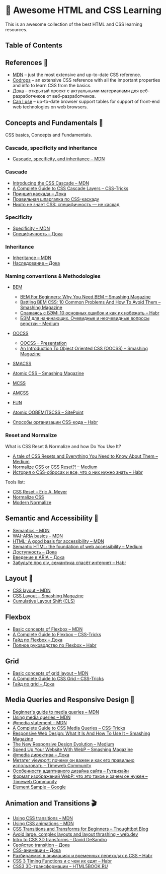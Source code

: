 # 🎨 Awesome HTML and CSS Learning 
This is an awesome collection of the best HTML and CSS learning resources.

## Table of Contents

## References :book:
- [MDN](https://developer.mozilla.org/en-US/docs/Web/CSS/Reference) – just the most extensive and up-to-date CSS reference.
- [Codrops](https://tympanus.net/codrops/css_reference/) – an extensive CSS reference with all the important properties and info to learn CSS from the basics.
- [Дока](https://doka.guide/css/) – открытый проект с актуальными материалами для веб-разработчиков от веб-разработчиков.
- [Can I use](https://caniuse.com/) – up-to-date browser support tables for support of front-end web technologies on web browsers.

## Concepts and Fundamentals :baby_chick:
CSS basics, Concepts and Fundamentals.
### Cascade, specificity and inheritance
- [Cascade, specificity, and inheritance – MDN](https://developer.mozilla.org/en-US/docs/Learn/CSS/Building_blocks/Cascade_and_inheritance)
### Cascade
- [Introducing the CSS Cascade – MDN](https://developer.mozilla.org/en-US/docs/Web/CSS/Cascade)
- [A Complete Guide to CSS Cascade Layers – CSS-Tricks](https://css-tricks.com/css-cascade-layers/)
- [Принцип каскада – Дока](https://doka.guide/css/cascade/)
- [Правильная шпаргалка по CSS-каскаду](https://css-live.ru/css/pravilnaya-shpargalka-po-css-kaskadu.html)
- [Никто не знает CSS: специфичность — не каскад](https://css-live.ru/css/nikto-ne-znaet-css-specifichnost-ne-kaskad.html)
### Specificity
- [Specificity – MDN](https://developer.mozilla.org/en-US/docs/Web/CSS/Specificity)
- [Специфичность – Дока](https://doka.guide/css/specificity/)
### Inheritance
- [Inheritance – MDN](https://developer.mozilla.org/en-US/docs/Web/CSS/Inheritance)
- [Наследование – Дока](https://doka.guide/css/inheritance/)
### Naming conventions & Methodologies
- [BEM](https://bem.info/)
  - [BEM For Beginners: Why You Need BEM – Smashing Magazine](https://www.smashingmagazine.com/2018/06/bem-for-beginners/)
  - [Battling BEM CSS: 10 Common Problems And How To Avoid Them – Smashing Magazine](https://www.smashingmagazine.com/2016/06/battling-bem-extended-edition-common-problems-and-how-to-avoid-them/)
  - [Сражаясь с БЭМ: 10 основных ошибок и как их избежать – Habr](https://habr.com/ru/articles/305548/)
  - [БЭМ для начинающих. Очевидные и неочевидные вопросы верстки – Medium](https://medium.com/@innabelaya/1a21d67cf840)
- [OOCSS](https://github.com/stubbornella/oocss/wiki)
  - [OOCSS – Presentation](https://www.slideshare.net/stubbornella/object-oriented-css)
  - [An Introduction To Object Oriented CSS (OOCSS) – Smashing Magazine](https://www.smashingmagazine.com/2011/12/an-introduction-to-object-oriented-css-oocss/)
- [SMACSS](https://smacss.com/)
- [Atomic CSS – Smashing Magazine](https://www.smashingmagazine.com/2013/10/challenging-css-best-practices-atomic-approach/)
- [MCSS](https://github.com/robhrt7/MCSS)
- [AMCSS](https://amcss.github.io/)
- [FUN](https://benfrain.com/enduring-css-writing-style-sheets-rapidly-changing-long-lived-projects/)

- [Atomic OOBEMITSCSS – SitePoint](https://www.sitepoint.com/atomic-oobemitscss/)
- [Способы организации CSS-кода – Habr](https://habr.com/ru/articles/256109/)
### Reset and Normalize
What is CSS Reset & Normalize and how Do You Use It?
  - [A tale of CSS Resets and Everything You Need to Know About Them – Medium](https://medium.com/weekly-webtips/a-tale-of-css-resets-and-everything-you-need-to-know-about-them-781849d9b7f2)
  - [Normalize CSS or CSS Reset?! – Medium](https://elad.medium.com/normalize-css-or-css-reset-9d75175c5d1e)
  - [История о CSS-сбросах и все, что о них нужно знать – Habr](https://habr.com/ru/companies/otus/articles/580442/)

Tools list:
- [CSS Reset – Eric A. Meyer](https://meyerweb.com/eric/tools/css/reset/)
- [Normalize CSS](https://github.com/necolas/normalize.css)
- [Modern Normalize](https://github.com/sindresorhus/modern-normalize)

## Semantic and Accessibility :seedling:
- [Semantics – MDN](https://developer.mozilla.org/en-US/docs/Glossary/Semantics)
- [WAI-ARIA basics – MDN](https://developer.mozilla.org/en-US/docs/Learn/Accessibility/WAI-ARIA_basics)
- [HTML: A good basis for accessibility – MDN](https://developer.mozilla.org/en-US/docs/Learn/Accessibility/HTML)
- [Semantic HTML: the foundation of web accessibility – Medium](https://uxdesign.cc/semantic-html-the-foundation-of-web-accessibility-e5bbecad7c17)
- [Доступность – Дока](https://doka.guide/a11y/)
- [Введение в ARIA – Дока](https://doka.guide/a11y/aria-intro/)
- [Забудьте про div, семантика спасёт интернет – Habr](https://habr.com/ru/companies/htmlacademy/articles/546500/)

## Layout :jigsaw:
- [CSS layout – MDN](https://developer.mozilla.org/en-US/docs/Learn/CSS/CSS_layout)
- [CSS Layout – Smashing Magazine](https://www.smashingmagazine.com/guides/css-layout/)
- [Cumulative Layout Shift (CLS)](https://web.dev/cls/)
## Flexbox
- [Basic concepts of Flexbox – MDN](https://developer.mozilla.org/en-US/docs/Web/CSS/CSS_flexible_box_layout/Basic_concepts_of_flexbox)
- [A Complete Guide to Flexbox – CSS-Tricks](https://css-tricks.com/snippets/css/a-guide-to-flexbox/)
- [Гайд по Flexbox – Дока](https://doka.guide/css/flexbox-guide/)
- [Полное руководство по Flexbox – Habr](https://habr.com/ru/articles/467049/)
## Grid
- [Basic concepts of grid layout – MDN](https://developer.mozilla.org/en-US/docs/Web/CSS/CSS_grid_layout/Basic_concepts_of_grid_layout)
- [A Complete Guide to CSS Grid – CSS-Tricks](https://css-tricks.com/snippets/css/complete-guide-grid/)
- [Гайд по grid – Дока](https://doka.guide/css/grid-guide/)

## Media Queries and Responsive Design :iphone:
- [Beginner's guide to media queries – MDN](https://developer.mozilla.org/en-US/docs/Learn/CSS/CSS_layout/Media_queries)
- [Using media queries – MDN](https://developer.mozilla.org/en-US/docs/Web/CSS/CSS_media_queries/Using_media_queries)
- [@media statement – MDN](https://developer.mozilla.org/en-US/docs/Web/CSS/@media)
- [A Complete Guide to CSS Media Queries – CSS-Tricks](https://css-tricks.com/a-complete-guide-to-css-media-queries/)
- [Responsive Web Design: What It Is And How To Use It – Smashing Magazine](https://www.smashingmagazine.com/2011/01/guidelines-for-responsive-web-design/)
- [The New Responsive Design Evolution – Medium](https://elad.medium.com/the-new-responsive-design-evolution-2bfb9b504a4e)
- [Speed Up Your Website With WebP – Smashing Magazine](https://www.smashingmagazine.com/2019/10/speed-up-your-website-webp/)
- [@media директива – Дока](https://doka.guide/css/media/)
- [Метатег viewport: почему он важен и как его правильно использовать – Timeweb Community](https://timeweb.com/ru/community/articles/metateg-viewport-pochemu-on-vazhen-i-kak-ego-pravilno-ispolzovat)
- [Особенности адаптивного дизайна сайта – Гутдизайн](http://gutdesign.ru/shkola/directory/osobennosti_adaptivnogo_dizayna_sayta_chast_1)
- [Формат изображений WebP: что это такое и зачем он нужен – Timeweb Community](https://timeweb.com/ru/community/articles/format-izobrazheniy-webp)
- [<picture> Element Sample – Google](https://googlechrome.github.io/samples/picture-element/)

## Animation and Transitions :clapper:
- [Using CSS transitions – MDN](https://developer.mozilla.org/en-US/docs/Web/CSS/CSS_transitions/Using_CSS_transitions)
- [Using CSS animations – MDN](https://developer.mozilla.org/en-US/docs/Web/CSS/CSS_animations/Using_CSS_animations)
- [CSS Transitions and Transforms for Beginners – Thoughtbot Blog](https://thoughtbot.com/blog/transitions-and-transforms)
- [Avoid large, complex layouts and layout thrashing – web.dev](https://web.dev/avoid-large-complex-layouts-and-layout-thrashing/)
- [Intro to CSS 3D transforms – David DeSandro](https://3dtransforms.desandro.com/)
- [Свойство transition – Дока](https://doka.guide/css/transition/)
- [CSS-анимации – Дока](https://doka.guide/css/animation/)
- [Разбираемся в анимациях и временных переходах в CSS – Habr](https://habr.com/ru/companies/netologyru/articles/692466/)
- [CSS 3 Timing Functions и с чем их едят – Habr](https://habr.com/ru/articles/220715/)
- [CSS3 3D-трансформации – HTML5BOOK.RU](https://html5book.ru/3d-transform/)
